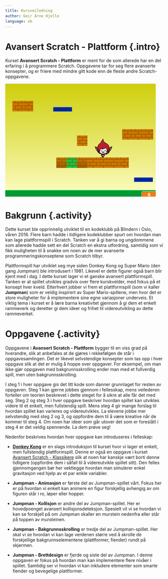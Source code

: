 ```yaml
---
title: Kursveiledning
author: Geir Arne Hjelle
language: nb
---
```


# Avansert Scratch - Plattform {.intro}

Kurset __Avansert Scratch - Plattform__ er ment for de som allerede har en del
erfaring i å programmere Scratch. Oppgavene tar for seg flere avanserte
konsepter, og er friere med mindre gitt kode enn de fleste andre
Scratch-oppgavene.

![Bilde av et plattform spill](kurs_avansert_scratch_plattform.png)

# Bakgrunn {.activity}

Dette kurset ble opprinnelig utviklet til en kodeklubb på Blindern i Oslo,
våren 2016. Flere barn hadde i tidligere kodeklubber spurt om hvordan man kan
lage plattformspill i Scratch. Tanken var å gi barna og ungdommene som allerede
hadde sett en del Scratch en ekstra utfordring, samtidig som vi fikk muligheten
til å snakke om noen av de mer avanserte programmeringskonseptene som Scratch
tilbyr.

Plattformspill har utviklet seg mye siden Donkey Kong og Super Mario (den gang
Jumpman) ble introdusert i 1981. Likevel er dette figurer også barn blir kjent
med i dag. I dette kurset lager vi et ganske avansert plattformspill. Tanken er
at spillet utvikles gradvis over flere kurskvelder, med fokus på et konsept hver
kveld. Etterhvert jobber vi frem et plattformspill (som vi kaller __Jumpman__)
som er veldig inspirert av Super Mario-spillene, men hvor det er store
muligheter for å implementere sine egne variasjoner underveis. Et viktig tema i
kurset er å lære barna kreativitet gjennom å gi dem et enkelt rammeverk og
deretter gi dem ideer og frihet til videreutvikling av dette rammeverket.

# Oppgavene {.activity}

Oppgavene i __Avansert Scratch - Plattform__ bygger til en viss grad på
hverandre, slik at anbefales at de gjøres i rekkefølgen de står i
oppgavesamlingen. Det er likevel selvstendige konsepter som tas opp i hver
oppgave slik at det er mulig å hoppe over oppgaver. For eksempel, om man ikke
gjør oppgaven med bakgrunnsskrolling ender man med et fullverdig spill, men uten
bakgrunnsskrolling.

I steg 1 i hver oppgave gis det litt kode som danner grunnlaget for resten av
oppgaven. Steg 1 kan gjerne jobbes gjennom i fellesskap, mens veilederen
forteller om teorien beskrevet i dette steget for å sikre at alle får det med
seg. Steg 2 og steg 3 i hver oppgave beskriver hvordan spillet kan utvikles
videre til et enkelt, men fullstendig spill. Mens steg 4 gir mange forslag til
hvordan spillet kan varieres og videreutvikles. La elevene jobbe mer selvstendig
med steg 2 og 3, og oppfordre dem til å være kreative når de kommer til steg 4.
Om noen har ideer som går utover det som er foreslått i steg 4 er det veldig
spennende. La dem prøve seg!

Nedenfor beskrives hvordan hver oppgave kan introduseres i felleskap:

+ [__Donkey Kong__](../donkey_kong/donkey_kong.html) er en slags introduksjon
  til kurset hvor vi lager et enkelt, men fullstendig plattformspill. Denne er
  også en oppgave i kurset [Avansert Scratch -
  Klassikere](kurs_avansert_scratch_klassikere.html) slik at noen har kanskje
  vært borti denne tidligere (oppfordre dem i såfall til å videreutvikle spillet
  sitt). Den felles gjennomgangen bør her vektlegge hvordan man simulerer enkel
  gravitasjon ved hjelp av et par enkle variabler.

+ __Jumpman - Animasjon__ er første del av Jumpman-spillet vårt. Fokus her er på
  hvordan vi enkelt kan animere en figur forskjellig avhengig av om figuren står
  i ro, løper eller hopper.

+ __Jumpman - Kollisjon__ er andre del av Jumpman-spillet. Her er hovedpoenget
  avansert kollisjonsdeteksjon. Spesielt vil vi se hvordan vi kan se forskjell
  på om Jumpman skaller en murstein nedenfra eller står på toppen av mursteinen.

+ __Jumpman - Bakgrunnsskrolling__ er tredje del av Jumpman-spillet. Her skal vi
  se hvordan vi kan lage verdenen større ved å skrolle de forskjellige
  bakgrunnselementene (plattformer, fiender) rundt på skjermen.

+ __Jumpman - Brettdesign__ er fjerde og siste del av Jumpman. I denne oppgaven
  er fokus på hvordan man kan implementere flere nivåer i spillet. Samtidig ser
  vi hvordan vi kan inkludere elementer som smarte fiender og bevegelige
  plattformer.
